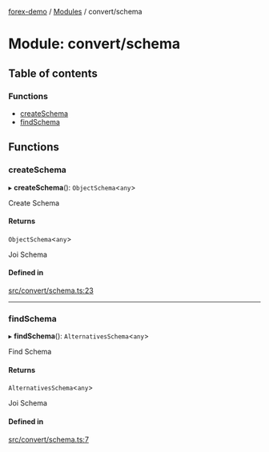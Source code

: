 [forex-demo](../README.md) / [Modules](../modules.md) / convert/schema

# Module: convert/schema

## Table of contents

### Functions

- [createSchema](convert_schema.md#createschema)
- [findSchema](convert_schema.md#findschema)

## Functions

### createSchema

▸ **createSchema**(): `ObjectSchema`<`any`\>

Create Schema

#### Returns

`ObjectSchema`<`any`\>

Joi Schema

#### Defined in

[src/convert/schema.ts:23](https://github.com/suphero/forex-demo/blob/3cd49dc/src/convert/schema.ts#L23)

---

### findSchema

▸ **findSchema**(): `AlternativesSchema`<`any`\>

Find Schema

#### Returns

`AlternativesSchema`<`any`\>

Joi Schema

#### Defined in

[src/convert/schema.ts:7](https://github.com/suphero/forex-demo/blob/3cd49dc/src/convert/schema.ts#L7)

